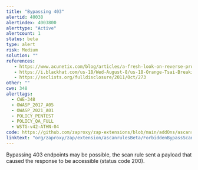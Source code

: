 ```yaml
---
title: "Bypassing 403"
alertid: 40038
alertindex: 4003800
alerttype: "Active"
alertcount: 1
status: beta
type: alert
risk: Medium
solution: ""
references:
   - https://www.acunetix.com/blog/articles/a-fresh-look-on-reverse-proxy-related-attacks/
   - https://i.blackhat.com/us-18/Wed-August-8/us-18-Orange-Tsai-Breaking-Parser-Logic-Take-Your-Path-Normalization-Off-And-Pop-0days-Out-2.pdf
   - https://seclists.org/fulldisclosure/2011/Oct/273
other: ""
cwe: 348
alerttags: 
  - CWE-348
  - OWASP_2017_A05
  - OWASP_2021_A01
  - POLICY_PENTEST
  - POLICY_QA_FULL
  - WSTG-v42-ATHN-04
code: https://github.com/zaproxy/zap-extensions/blob/main/addOns/ascanrulesBeta/src/main/java/org/zaproxy/zap/extension/ascanrulesBeta/ForbiddenBypassScanRule.java
linktext: "org/zaproxy/zap/extension/ascanrulesBeta/ForbiddenBypassScanRule.java"
---
```

Bypassing 403 endpoints may be possible, the scan rule sent a payload that caused the response to be accessible (status code 200).
